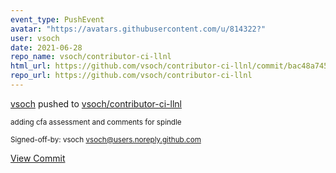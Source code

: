 ```yaml
---
event_type: PushEvent
avatar: "https://avatars.githubusercontent.com/u/814322?"
user: vsoch
date: 2021-06-28
repo_name: vsoch/contributor-ci-llnl
html_url: https://github.com/vsoch/contributor-ci-llnl/commit/bac48a74563131195430e498da94325531d4f705
repo_url: https://github.com/vsoch/contributor-ci-llnl
---
```


<a href='https://github.com/vsoch' target='_blank'>vsoch</a> pushed to <a href='https://github.com/vsoch/contributor-ci-llnl' target='_blank'>vsoch/contributor-ci-llnl</a>

<small>adding cfa assessment and comments for spindle

Signed-off-by: vsoch <vsoch@users.noreply.github.com></small>

<a href='https://github.com/vsoch/contributor-ci-llnl/commit/bac48a74563131195430e498da94325531d4f705' target='_blank'>View Commit</a>